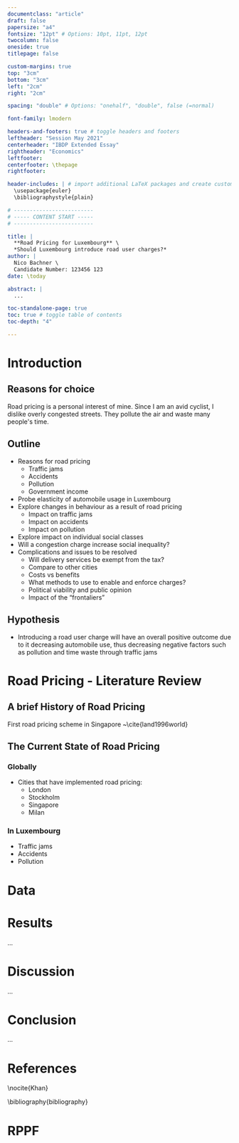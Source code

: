 ```yaml
---
documentclass: "article"
draft: false
papersize: "a4"
fontsize: "12pt" # Options: 10pt, 11pt, 12pt
twocolumn: false
oneside: true
titlepage: false

custom-margins: true
top: "3cm"
bottom: "3cm"
left: "2cm"
right: "2cm"

spacing: "double" # Options: "onehalf", "double", false (=normal)

font-family: lmodern

headers-and-footers: true # toggle headers and footers
leftheader: "Session May 2021"
centerheader: "IBDP Extended Essay"
rightheader: "Economics"
leftfooter:
centerfooter: \thepage
rightfooter:

header-includes: | # import additional LaTeX packages and create custom commands here
  \usepackage{euler}
  \bibliographystyle{plain}

# -------------------------
# ----- CONTENT START -----
# -------------------------

title: |
  **Road Pricing for Luxembourg** \
  *Should Luxembourg introduce road user charges?*
author: | 
  Nico Bachner \
  Candidate Number: 123456 123
date: \today

abstract: |
  ...

toc-standalone-page: true
toc: true # toggle table of contents
toc-depth: "4"

---
```

# Introduction

## Reasons for choice
Road pricing is a personal interest of mine. Since I am an avid cyclist, I dislike overly congested streets. They pollute the air and waste many people's time. 

## Outline
- Reasons for road pricing
  - Traffic jams
  - Accidents
  - Pollution
  - Government income
- Probe elasticity of automobile usage in Luxembourg 
- Explore changes in behaviour as a result of road pricing 
  - Impact on traffic jams 
  - Impact on accidents 
  - Impact on pollution 
- Explore impact on individual social classes 
- Will a congestion charge increase social inequality?
- Complications and issues to be resolved 
  - Will delivery services be exempt from the tax? 
  - Compare to other cities 
  - Costs vs benefits 
  - What methods to use to enable and enforce charges? 
  - Political viability and public opinion 
  - Impact of the “frontaliers” 

## Hypothesis
- Introducing a road user charge will have an overall positive outcome due to it decreasing automobile use, thus decreasing negative factors such as pollution and time waste through traffic jams

# Road Pricing - Literature Review

## A brief History of Road Pricing
First road pricing scheme in Singapore ~\cite{land1996world}

## The Current State of Road Pricing

### Globally
- Cities that have implemented road pricing:
  - London
  - Stockholm
  - Singapore
  - Milan

### In Luxembourg
- Traffic jams 
- Accidents 
- Pollution

# Data


# Results
...
    
# Discussion
...

# Conclusion
...

# References

\nocite{Khan}

\bibliography{bibliography}

# RPPF